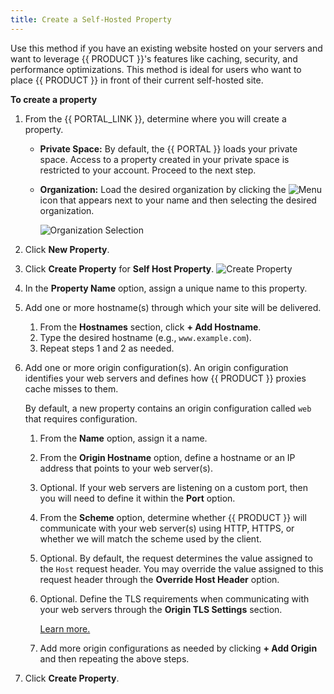 ```yaml
---
title: Create a Self-Hosted Property
---
```


Use this method if you have an existing website hosted on your servers and want to leverage {{ PRODUCT }}'s features like caching, security, and performance optimizations. This method is ideal for users who want to place {{ PRODUCT }} in front of their current self-hosted site.

**To create a property**

1.  From the {{ PORTAL_LINK }}, determine where you will create a property.

    - **Private Space:** By default, the {{ PORTAL }} loads your private space. Access to a property created in your private space is restricted to your account. Proceed to the next step.
    - **Organization:** Load the desired organization by clicking the <Image inline src="/images/v7/icons/menu-up-down.png" alt="Menu" /> icon that appears next to your name and then selecting the desired organization.

      ![Organization Selection](/images/v7/basics/team-selection.png)

2.  Click **New Property**.
3.  Click **Create Property** for **Self Host Property**.
    ![Create Property](/images/v7/basics/property-create-self-host.png)
4.  In the **Property Name** option, assign a unique name to this property.
5.  Add one or more hostname(s) through which your site will be delivered.

    1.  From the **Hostnames** section, click **+ Add Hostname**.
    2.  Type the desired hostname (e.g., `www.example.com`).
    3.  Repeat steps 1 and 2 as needed.

6.  Add one or more origin configuration(s). An origin configuration identifies your web servers and defines how {{ PRODUCT }} proxies cache misses to them.

    By default, a new property contains an origin configuration called `web` that requires configuration.

    1.  From the **Name** option, assign it a name.
    2.  From the **Origin Hostname** option, define a hostname or an IP address that points to your web server(s).
    3.  Optional. If your web servers are listening on a custom port, then you will need to define it within the **Port** option.
    4.  From the **Scheme** option, determine whether {{ PRODUCT }} will communicate with your web server(s) using HTTP, HTTPS, or whether we will match the scheme used by the client.
    5.  Optional. By default, the request determines the value assigned to the `Host` request header. You may override the value assigned to this request header through the **Override Host Header** option.
    6.  Optional. Define the TLS requirements when communicating with your web servers through the **Origin TLS Settings** section.

        [Learn more.](/applications/basics/origins#origin_tls_settings)

    7.  Add more origin configurations as needed by clicking **+ Add Origin** and then repeating the above steps.

7.  Click **Create Property**.
